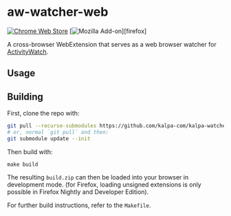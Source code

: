 # aw-watcher-web

[![Chrome Web Store](https://img.shields.io/chrome-web-store/v/nglaklhklhcoonedhgnpgddginnjdadi.svg)][chrome]
[![Mozilla Add-on](https://img.shields.io/amo/v/aw-watcher-web.svg)][firefox]

A cross-browser WebExtension that serves as a web browser watcher for [ActivityWatch][activitywatch].


## Usage

[activitywatch]: https://github.com/ActivityWatch/activitywatch
[chrome]: https://chrome.google.com/webstore/detail/nglaklhklhcoonedhgnpgddginnjdadi/
[build-source-cmt]: https://github.com/ActivityWatch/aw-watcher-web/issues/94#issuecomment-1315773537
[last-xpi]: https://github.com/ActivityWatch/aw-watcher-web/releases/download/v0.4.3/aw-watcher-web-v0.4.3.xpi
[818]: https://github.com/orgs/ActivityWatch/discussions/818#discussioncomment-4017528


## Building

First, clone the repo with:

```sh
git pull --recurse-submodules https://github.com/kalpa-com/kalpa-watcher-web.git
# or, normal `git pull` and then:
git submodule update --init
```

Then build with:

```
make build
```

The resulting `build.zip` can then be loaded into your browser in development mode. (for Firefox, loading unsigned extensions is only possible in Firefox Nightly and Developer Edition).

For further build instructions, refer to the `Makefile`.

